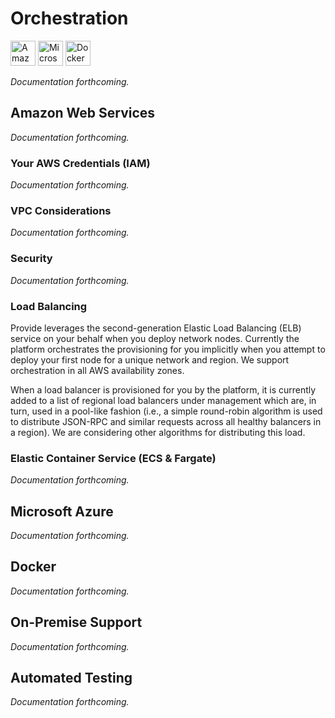 # Orchestration

<img alt="Amazon Web Services" src="https://provide.services/wp-content/uploads/2019/03/AWS-logo.png" style="height: 40px;" />
<img alt="Microsoft Azure Cloud" src="https://provide.services/wp-content/uploads/2019/03/Azure-500x281.png" style="height: 40px;" />
<img alt="Docker" src="https://provide.services/wp-content/uploads/2019/03/docker.png" style="height: 40px;" />

<i>Documentation forthcoming.</i>

## Amazon Web Services

<i>Documentation forthcoming.</i>

### Your AWS Credentials (IAM)

<i>Documentation forthcoming.</i>

### VPC Considerations

<i>Documentation forthcoming.</i>

### Security

<i>Documentation forthcoming.</i>

### Load Balancing

Provide leverages the second-generation Elastic Load Balancing (ELB) service on your behalf when you deploy network nodes. Currently the platform orchestrates the provisioning for you implicitly when you attempt to deploy your first node for a unique network and region. We support orchestration in all AWS availability zones.

When a load balancer is provisioned for you by the platform, it is currently added to a list of regional load balancers under management which are, in turn, used in a pool-like fashion (i.e., a simple round-robin algorithm is used to distribute JSON-RPC and similar requests across all healthy balancers in a region). We are considering other algorithms for distributing this load.

### Elastic Container Service (ECS & Fargate)

<i>Documentation forthcoming.</i>


## Microsoft Azure


<i>Documentation forthcoming.</i>


## Docker

<i>Documentation forthcoming.</i>


## On-Premise Support

<i>Documentation forthcoming.</i>

## Automated Testing

<i>Documentation forthcoming.</i>
